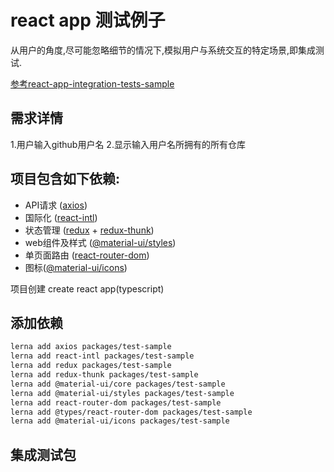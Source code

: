 # react app 测试例子
从用户的角度,尽可能忽略细节的情况下,模拟用户与系统交互的特定场景,即集成测试.

[参考react-app-integration-tests-sample
](https://github.com/AntonRublev360/react-app-integration-tests-sample/blob/master/package.json)

## 需求详情
1.用户输入github用户名
2.显示输入用户名所拥有的所有仓库

## 项目包含如下依赖:
- API请求 ([axios](https://github.com/axios/axios))
- 国际化 ([react-intl](https://formatjs.io/docs/react-intl))
- 状态管理 ([redux](https://github.com/reduxjs/redux) + [redux-thunk](https://github.com/reduxjs/redux-thunk))
- web组件及样式 ([@material-ui/styles](https://material-ui.com/styles/basics))
- 单页面路由 ([react-router-dom](https://github.com/ReactTraining/react-router/tree/master/packages/react-router-dom))
- 图标([@material-ui/icons](https://material-ui.com/components/material-icons/)) 

项目创建 create react app(typescript)

## 添加依赖
```sh
lerna add axios packages/test-sample
lerna add react-intl packages/test-sample
lerna add redux packages/test-sample
lerna add redux-thunk packages/test-sample
lerna add @material-ui/core packages/test-sample
lerna add @material-ui/styles packages/test-sample
lerna add react-router-dom packages/test-sample
lerna add @types/react-router-dom packages/test-sample
lerna add @material-ui/icons packages/test-sample
```

## 集成测试包
```sh
```
